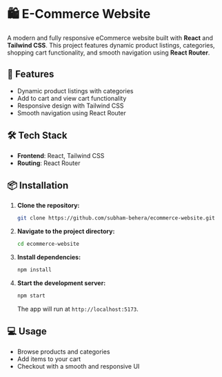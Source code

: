 # 🛍️ E-Commerce Website

A modern and fully responsive eCommerce website built with **React** and **Tailwind CSS**. This project features dynamic product listings, categories, shopping cart functionality, and smooth navigation using **React Router**.

## 🚀 Features
- Dynamic product listings with categories
- Add to cart and view cart functionality
- Responsive design with Tailwind CSS
- Smooth navigation using React Router

## 🛠️ Tech Stack
- **Frontend**: React, Tailwind CSS
- **Routing**: React Router

## 📦 Installation

1. **Clone the repository:**

   ```bash
   git clone https://github.com/subham-behera/ecommerce-website.git
   ```

2. **Navigate to the project directory:**

   ```bash
   cd ecommerce-website
   ```

3. **Install dependencies:**

   ```bash
   npm install
   ```

4. **Start the development server:**

   ```bash
   npm start
   ```

   The app will run at `http://localhost:5173`.

## 💻 Usage

- Browse products and categories
- Add items to your cart
- Checkout with a smooth and responsive UI
